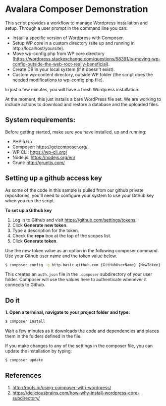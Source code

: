 Avalara Composer Demonstration
============

This script provides a workflow to manage Wordpress installation and setup. Through a user prompt in the command line you can:
* Install a specific version of Wordpress with Composer.
* Setup WP core in a custom directory (site up and running in http://localhost/yoursite).
* Move wp-config.php from WP core directory (https://wordpress.stackexchange.com/questions/58391/is-moving-wp-config-outside-the-web-root-really-beneficial).
* Create DB in your local system (if it doesn't exist).
* Custom wp-content directory, outside WP folder (the script does the needed modifications to wp-config.php file).

In just a few minutes, you will have a fresh Wordpress installation.

At the moment, this just installs a bare WordPress file set. We are working to include actions to download and restore a database and the uploaded files. 

## System requirements:

Before getting started, make sure you have installed, up and running:

- PHP 5.6.+
- Composer: https://getcomposer.org/.
- WP CLI: https://wp-cli.org/
- Node.js: https://nodejs.org/en/
- Grunt: http://gruntjs.com/

## Setting up a github access key

As some of the code in this sample is pulled from our github private repositories, you'll need to configure your system to use your Github key when you run the script. 

__To set up a Github key__

1. Log in to Github and visit https://github.com/settings/tokens.
2. Click __Generate new token__.
3. Type a description for the token.
4. Check the __repo__ box at the top of the scopes list.  
5. Click __Generate token__.

Use the new token value as an option in the following composer command. Use your Github user name and the token value below. 

```bash
$ composer config -g http-basic.github.com {GitHubUserName} {NewToken}
```

This creates an `auth.json` file in the `.composer` subdirectory of your user folder. Composer will use the values here to authenticate whenever it connects to Github.  

## Do it

__1. Open a terminal, navigate to your project folder and type:__

```bash
$ composer install
```

Wait a few minutes as it downloads the code and dependencies and places them in the folders defined in the file. 

If you make changes to any of the settings in the composer file, you can update the installation by typing:

```bash
$ composer update
```

## References

1. http://roots.io/using-composer-with-wordpress/
2. https://deliciousbrains.com/how-why-install-wordpress-core-subdirectory/
